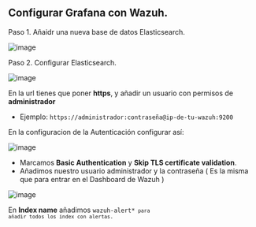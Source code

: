 ## Configurar Grafana con Wazuh.

Paso 1. Añaidr una nueva base de datos Elasticsearch.

![image](https://github.com/Buzziex/FULLSIEMBuzzi/assets/114906778/adc94f5b-a8de-417c-9a28-4468665f8c40)

Paso 2. Configurar Elasticsearch. 

![image](https://github.com/Buzziex/FULLSIEMBuzzi/assets/114906778/45b9507d-2dd7-4c57-a12f-8d6f34a09276)

En la url tienes que poner **https**, y añadir un usuario con permisos de **administrador**
- Ejemplo:
  <code>https://administrador:contraseña@ip-de-tu-wazuh:9200</code>


En la configuracion de la Autenticación configurar así:

![image](https://github.com/Buzziex/FULLSIEMBuzzi/assets/114906778/0b8bd526-6dac-4743-99ab-ce1058215fc1)

- Marcamos **Basic Authentication** y **Skip TLS certificate validation**. 
- Añadimos nuestro usuario administrador y la contraseña ( Es la misma que para entrar en el Dashboard de Wazuh )


![image](https://github.com/Buzziex/FULLSIEMBuzzi/assets/114906778/46200ceb-d16f-4bd2-bced-aeb0fde9c0d5)

En **Index name** añadimos <code>wazuh-alert*<code> para añadir todos los index con alertas. 
